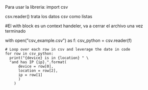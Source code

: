 Para usar la libreria:
import csv

csv.reader() trata los datos csv como listas

#El with block es un context handeler, va a cerrar el archivo una vez terminado

with open("csv_example.csv") as f:
    csv_python = csv.reader(f)

    # Loop over each row in csv and leverage the date in code
    for row in csv_python:
      print("{device} is in {location} " \
      "and has IP {ip}.".format(
          device = row[0],
          location = row[2],
          ip = row[1]
          )
        )
